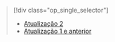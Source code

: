 > [!div class="op_single_selector"]
> * [Atualização 2](../articles/storsimple/storsimple-clone-volume-u2.md)
> * [Atualização 1 e anterior](../articles/storsimple/storsimple-clone-volume.md)
> 
> 


